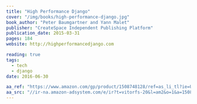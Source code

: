 ```yaml
---
title: "High Performance Django"
cover: "/img/books/high-performance-django.jpg"
book_author: "Peter Baumgartner and Yann Malet"
publisher: "CreateSpace Independent Publishing Platform"
publication_date: 2015-03-31
pages: 184
website: http://highperformancedjango.com

reading: true
tags:
  - tech
  - django
date: 2016-06-30

aa_ref: "https://www.amazon.com/gp/product/1508748128/ref=as_li_tl?ie=UTF8&camp=1789&creative=9325&creativeASIN=1508748128&linkCode=as2&tag=vitorfs-20&linkId=6bd39f5d8510b69e22e206f68b52bc79"
aa_src: "//ir-na.amazon-adsystem.com/e/ir?t=vitorfs-20&l=am2&o=1&a=1508748128"
---
```

